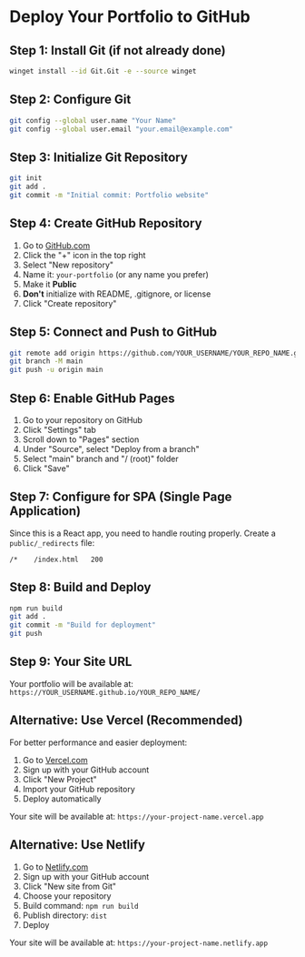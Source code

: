 # Deploy Your Portfolio to GitHub

## Step 1: Install Git (if not already done)
```bash
winget install --id Git.Git -e --source winget
```

## Step 2: Configure Git
```bash
git config --global user.name "Your Name"
git config --global user.email "your.email@example.com"
```

## Step 3: Initialize Git Repository
```bash
git init
git add .
git commit -m "Initial commit: Portfolio website"
```

## Step 4: Create GitHub Repository
1. Go to [GitHub.com](https://github.com)
2. Click the "+" icon in the top right
3. Select "New repository"
4. Name it: `your-portfolio` (or any name you prefer)
5. Make it **Public**
6. **Don't** initialize with README, .gitignore, or license
7. Click "Create repository"

## Step 5: Connect and Push to GitHub
```bash
git remote add origin https://github.com/YOUR_USERNAME/YOUR_REPO_NAME.git
git branch -M main
git push -u origin main
```

## Step 6: Enable GitHub Pages
1. Go to your repository on GitHub
2. Click "Settings" tab
3. Scroll down to "Pages" section
4. Under "Source", select "Deploy from a branch"
5. Select "main" branch and "/ (root)" folder
6. Click "Save"

## Step 7: Configure for SPA (Single Page Application)
Since this is a React app, you need to handle routing properly. Create a `public/_redirects` file:

```
/*    /index.html   200
```

## Step 8: Build and Deploy
```bash
npm run build
git add .
git commit -m "Build for deployment"
git push
```

## Step 9: Your Site URL
Your portfolio will be available at:
`https://YOUR_USERNAME.github.io/YOUR_REPO_NAME/`

## Alternative: Use Vercel (Recommended)
For better performance and easier deployment:

1. Go to [Vercel.com](https://vercel.com)
2. Sign up with your GitHub account
3. Click "New Project"
4. Import your GitHub repository
5. Deploy automatically

Your site will be available at: `https://your-project-name.vercel.app`

## Alternative: Use Netlify
1. Go to [Netlify.com](https://netlify.com)
2. Sign up with your GitHub account
3. Click "New site from Git"
4. Choose your repository
5. Build command: `npm run build`
6. Publish directory: `dist`
7. Deploy

Your site will be available at: `https://your-project-name.netlify.app` 